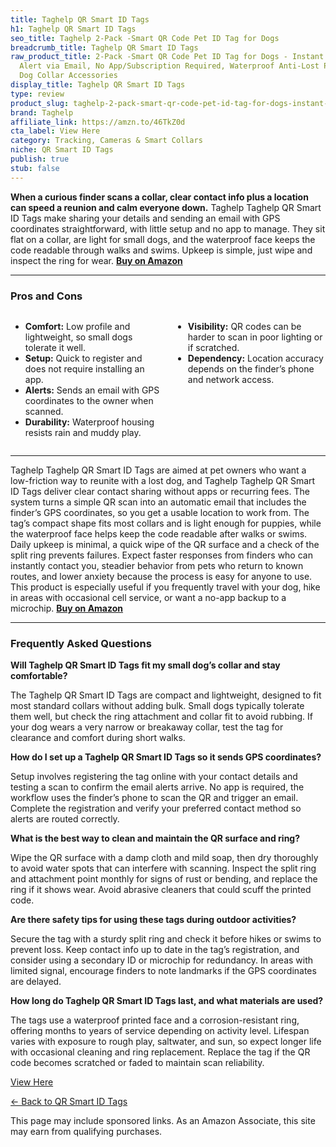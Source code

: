 ```yaml
---
title: Taghelp QR Smart ID Tags
h1: Taghelp QR Smart ID Tags
seo_title: Taghelp 2-Pack -Smart QR Code Pet ID Tag for Dogs
breadcrumb_title: Taghelp QR Smart ID Tags
raw_product_title: 2-Pack -Smart QR Code Pet ID Tag for Dogs - Instant GPS Location
  Alert via Email, No App/Subscription Required, Waterproof Anti-Lost Personalized
  Dog Collar Accessories
display_title: Taghelp QR Smart ID Tags
type: review
product_slug: taghelp-2-pack-smart-qr-code-pet-id-tag-for-dogs-instant-gps-location-a-8a91f916
brand: Taghelp
affiliate_link: https://amzn.to/46TkZ0d
cta_label: View Here
category: Tracking, Cameras & Smart Collars
niche: QR Smart ID Tags
publish: true
stub: false
---
```


<div id="intro" class="full-width">
  <p><strong>When a curious finder scans a collar, clear contact info plus a location can speed a reunion and calm everyone down.</strong> Taghelp Taghelp QR Smart ID Tags make sharing your details and sending an email with GPS coordinates straightforward, with little setup and no app to manage. They sit flat on a collar, are light for small dogs, and the waterproof face keeps the code readable through walks and swims. Upkeep is simple, just wipe and inspect the ring for wear. <a href="https://amzn.to/46TkZ0d" rel="nofollow sponsored noopener" target="_blank"><strong>Buy on Amazon</strong></a></p>
</div>

<hr />
<h3 id="pros-cons">Pros and Cons</h3>
<div class="pc-grid" style="display:grid;grid-template-columns:1fr 1fr;gap:16px;">
  <ul>
    <li><strong>Comfort:</strong> Low profile and lightweight, so small dogs tolerate it well.</li>
    <li><strong>Setup:</strong> Quick to register and does not require installing an app.</li>
    <li><strong>Alerts:</strong> Sends an email with GPS coordinates to the owner when scanned.</li>
    <li><strong>Durability:</strong> Waterproof housing resists rain and muddy play.</li>
  </ul>
  <ul>
    <li><strong>Visibility:</strong> QR codes can be harder to scan in poor lighting or if scratched.</li>
    <li><strong>Dependency:</strong> Location accuracy depends on the finder’s phone and network access.</li>
  </ul>
</div>
<hr />

<div class="full-width">
  <p>Taghelp Taghelp QR Smart ID Tags are aimed at pet owners who want a low-friction way to reunite with a lost dog, and Taghelp Taghelp QR Smart ID Tags deliver clear contact sharing without apps or recurring fees. The system turns a simple QR scan into an automatic email that includes the finder’s GPS coordinates, so you get a usable location to work from. The tag’s compact shape fits most collars and is light enough for puppies, while the waterproof face helps keep the code readable after walks or swims. Daily upkeep is minimal, a quick wipe of the QR surface and a check of the split ring prevents failures. Expect faster responses from finders who can instantly contact you, steadier behavior from pets who return to known routes, and lower anxiety because the process is easy for anyone to use. This product is especially useful if you frequently travel with your dog, hike in areas with occasional cell service, or want a no-app backup to a microchip. <a href="https://amzn.to/46TkZ0d" rel="nofollow sponsored noopener" target="_blank"><strong>Buy on Amazon</strong></a></p>
</div>

<hr />
<h3 id="faqs">Frequently Asked Questions</h3>

<p><strong>Will Taghelp QR Smart ID Tags fit my small dog’s collar and stay comfortable?</strong></p>
<p>The Taghelp QR Smart ID Tags are compact and lightweight, designed to fit most standard collars without adding bulk. Small dogs typically tolerate them well, but check the ring attachment and collar fit to avoid rubbing. If your dog wears a very narrow or breakaway collar, test the tag for clearance and comfort during short walks.</p>

<p><strong>How do I set up a Taghelp QR Smart ID Tags so it sends GPS coordinates?</strong></p>
<p>Setup involves registering the tag online with your contact details and testing a scan to confirm the email alerts arrive. No app is required, the workflow uses the finder’s phone to scan the QR and trigger an email. Complete the registration and verify your preferred contact method so alerts are routed correctly.</p>

<p><strong>What is the best way to clean and maintain the QR surface and ring?</strong></p>
<p>Wipe the QR surface with a damp cloth and mild soap, then dry thoroughly to avoid water spots that can interfere with scanning. Inspect the split ring and attachment point monthly for signs of rust or bending, and replace the ring if it shows wear. Avoid abrasive cleaners that could scuff the printed code.</p>

<p><strong>Are there safety tips for using these tags during outdoor activities?</strong></p>
<p>Secure the tag with a sturdy split ring and check it before hikes or swims to prevent loss. Keep contact info up to date in the tag’s registration, and consider using a secondary ID or microchip for redundancy. In areas with limited signal, encourage finders to note landmarks if the GPS coordinates are delayed.</p>

<p><strong>How long do Taghelp QR Smart ID Tags last, and what materials are used?</strong></p>
<p>The tags use a waterproof printed face and a corrosion-resistant ring, offering months to years of service depending on activity level. Lifespan varies with exposure to rough play, saltwater, and sun, so expect longer life with occasional cleaning and ring replacement. Replace the tag if the QR code becomes scratched or faded to maintain scan reliability.</p>
<p><a class="btn" href="https://amzn.to/46TkZ0d" target="_blank" rel="nofollow sponsored noopener">View Here</a></p>
<p><a href="/roundups/tracking-cameras-smart-collars/qr-smart-id-tags/">← Back to QR Smart ID Tags</a></p>
<aside class="disclosure">This page may include sponsored links. As an Amazon Associate, this site may earn from qualifying purchases.</aside>
